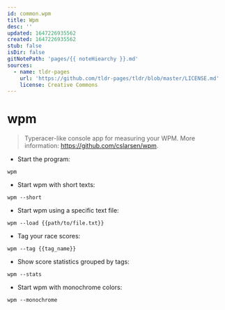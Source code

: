 ```yaml
---
id: common.wpm
title: Wpm
desc: ''
updated: 1647226935562
created: 1647226935562
stub: false
isDir: false
gitNotePath: 'pages/{{ noteHiearchy }}.md'
sources:
  - name: tldr-pages
    url: 'https://github.com/tldr-pages/tldr/blob/master/LICENSE.md'
    license: Creative Commons
---
```

# wpm

> Typeracer-like console app for measuring your WPM.
> More information: <https://github.com/cslarsen/wpm>.

- Start the program:

`wpm`

- Start wpm with short texts:

`wpm --short`

- Start wpm using a specific text file:

`wpm --load {{path/to/file.txt}}`

- Tag your race scores:

`wpm --tag {{tag_name}}`

- Show score statistics grouped by tags:

`wpm --stats`

- Start wpm with monochrome colors:

`wpm --monochrome`

